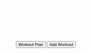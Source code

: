 
<head>
<style>

</style>
  <link rel="stylesheet" href="track.css">
</head>
<body>
<div class="workoutWrap">
  <header class="header">
    <h1 style="color:white;">Track Your Workout</h1>
    <h1> ‏‏‎ ‎</h1>
    <button onclick="plan()" class="planWorkout">Workout Plan</button>
    <button class="addWorkout">Add Workout</button>
    <h1>‎</h1>
</header>

<script src="track.js"></script>


<h1> </h1>
<!-- <div class="dropdown">
  <button onclick="parent.open('www.cnn.com)" class="dropbtn">Tips?</button>
  <h1>‎</h1>
  <div id="myDropdown" class="dropdown-content">
    <a href="#">Link 1</a>
    <button onclick="parent.open('www.cnn.com)" class="dropbtn">How to plan a workout</button>
    <input type=button onClick="parent.open('http://0.0.0.0:4001/formingworkout')" 
    value='How to plan a workout' >
    <button>test<button>
  </div> -->


<html>

</html>
